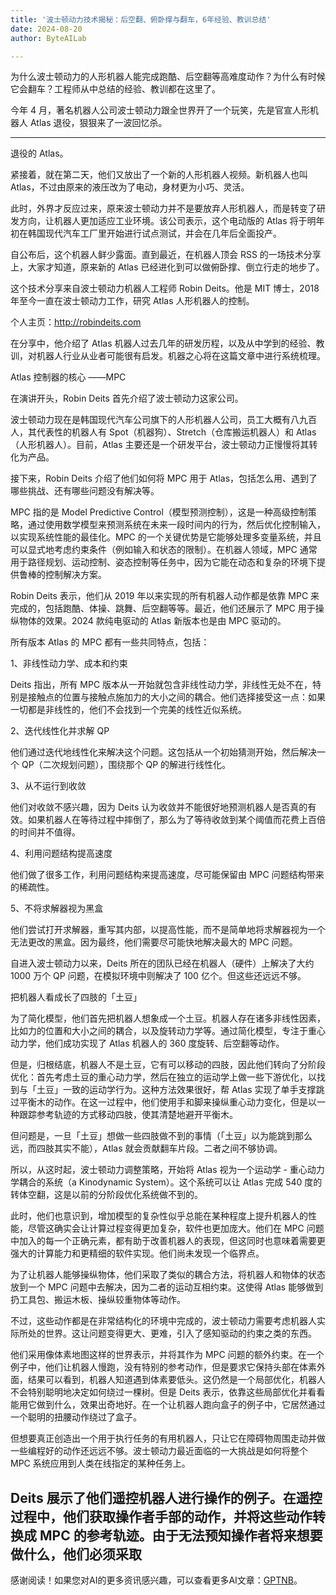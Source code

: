 ```yaml
---
title: '波士顿动力技术揭秘：后空翻、俯卧撑与翻车，6年经验、教训总结'
date: 2024-08-20
author: ByteAILab

---
```


为什么波士顿动力的人形机器人能完成跑酷、后空翻等高难度动作？为什么有时候它会翻车？工程师从中总结的经验、教训都在这里了。

今年 4 月，著名机器人公司波士顿动力跟全世界开了一个玩笑，先是官宣人形机器人 Atlas 退役，狠狠来了一波回忆杀。

---


退役的 Atlas。

紧接着，就在第二天，他们又放出了一个新的人形机器人视频。新机器人也叫 Atlas，不过由原来的液压改为了电动，身材更为小巧、灵活。

此时，外界才反应过来，原来波士顿动力并不是要放弃人形机器人，而是转变了研发方向，让机器人更加适应工业环境。该公司表示，这个电动版的 Atlas 将于明年初在韩国现代汽车工厂里开始进行试点测试，并会在几年后全面投产。

自公布后，这个机器人鲜少露面。直到最近，在机器人顶会 RSS 的一场技术分享上，大家才知道，原来新的 Atlas 已经进化到可以做俯卧撑、倒立行走的地步了。

这个技术分享来自波士顿动力机器人工程师 Robin Deits。他是 MIT 博士，2018 年至今一直在波士顿动力工作，研究 Atlas 人形机器人的控制。

个人主页：http://robindeits.com

在分享中，他介绍了 Atlas 机器人过去几年的研发历程，以及从中学到的经验、教训，对机器人行业从业者可能很有启发。机器之心将在这篇文章中进行系统梳理。

Atlas 控制器的核心 ——MPC

在演讲开头，Robin Deits 首先介绍了波士顿动力这家公司。

波士顿动力现在是韩国现代汽车公司旗下的人形机器人公司，员工大概有八九百人，其代表性的机器人有 Spot（机器狗）、Stretch（仓库搬运机器人）和 Atlas（人形机器人）。目前，Atlas 主要还是一个研发平台，波士顿动力正慢慢将其转化为产品。

接下来，Robin Deits 介绍了他们如何将 MPC 用于 Atlas，包括怎么用、遇到了哪些挑战、还有哪些问题没有解决等。

MPC 指的是 Model Predictive Control（模型预测控制），这是一种高级控制策略，通过使用数学模型来预测系统在未来一段时间内的行为，然后优化控制输入，以实现系统性能的最佳化。MPC 的一个关键优势是它能够处理多变量系统，并且可以显式地考虑约束条件（例如输入和状态的限制）。在机器人领域，MPC 通常用于路径规划、运动控制、姿态控制等任务中，因为它能在动态和复杂的环境下提供鲁棒的控制解决方案。

Robin Deits 表示，他们从 2019 年以来实现的所有机器人动作都是依靠 MPC 来完成的，包括跑酷、体操、跳舞、后空翻等等。最近，他们还展示了 MPC 用于操纵物体的效果。2024 款纯电驱动的 Atlas 新版本也是由 MPC 驱动的。

所有版本 Atlas 的 MPC 都有一些共同特点，包括：

1、非线性动力学、成本和约束

Deits 指出，所有 MPC 版本从一开始就包含非线性动力学，非线性无处不在，特别是接触点的位置与接触点施加力的大小之间的耦合。他们选择接受这一点：如果一切都是非线性的，他们不会找到一个完美的线性近似系统。

2、迭代线性化并求解 QP

他们通过迭代地线性化来解决这个问题。这包括从一个初始猜测开始，然后解决一个 QP（二次规划问题），围绕那个 QP 的解进行线性化。

3、从不运行到收敛

他们对收敛不感兴趣，因为 Deits 认为收敛并不能很好地预测机器人是否真的有效。如果机器人在等待过程中摔倒了，那么为了等待收敛到某个阈值而花费上百倍的时间并不值得。

4、利用问题结构提高速度

他们做了很多工作，利用问题结构来提高速度，尽可能保留由 MPC 问题结构带来的稀疏性。

5、不将求解器视为黑盒

他们尝试打开求解器，重写其内部，以提高性能，而不是简单地将求解器视为一个无法更改的黑盒。因为最终，他们需要尽可能快地解决最大的 MPC 问题。

自进入波士顿动力以来，Deits 所在的团队已经在机器人（硬件）上解决了大约 1000 万个 QP 问题，在模拟环境中则解决了 100 亿个。但这些还远远不够。

把机器人看成长了四肢的「土豆」

为了简化模型，他们首先把机器人想象成一个土豆。机器人存在诸多非线性因素，比如力的位置和大小之间的耦合，以及旋转动力学等。通过简化模型，专注于重心动力学，他们成功实现了 Atlas 机器人的 360 度旋转、后空翻等动作。

但是，归根结底，机器人不是土豆，它有可以移动的四肢，因此他们转向了分阶段优化：首先考虑土豆的重心动力学，然后在独立的运动学上做一些下游优化，以找到与「土豆」一致的运动学行为。这种方法效果很好，帮 Atlas 实现了单手支撑跳过平衡木的动作。在这一过程中，他们使用手和脚来操纵重心动力变化，但是以一种跟踪参考轨迹的方式移动四肢，使其清楚地避开平衡木。

但问题是，一旦「土豆」想做一些四肢做不到的事情（「土豆」以为能跳到那么远，而四肢其实不能），Atlas 就会贡献翻车片段。二者之间不够协调。

所以，从这时起，波士顿动力调整策略，开始将 Atlas 视为一个运动学 - 重心动力学耦合的系统（a Kinodynamic System）。这个系统可以让 Atlas 完成 540 度的转体空翻，这是以前的分阶段优化系统做不到的。

此时，他们也意识到，增加模型的复杂性似乎总能在某种程度上提升机器人的性能，尽管这确实会让计算过程变得更加复杂，软件也更加庞大。他们在 MPC 问题中加入的每一个正确元素，都有助于改善机器人的表现，但这同时也意味着需要更强大的计算能力和更精细的软件实现。他们尚未发现一个临界点。

为了让机器人能够操纵物体，他们采取了类似的耦合方法，将机器人和物体的状态放到一个 MPC 问题中去解决，因为二者的运动互相约束。这使得 Atlas 能够做到扔工具包、搬运木板、操纵较重物体等动作。

不过，这些动作都是在非常结构化的环境中完成的，波士顿动力需要考虑机器人实际所处的世界。这让问题变得更大、更难，引入了感知驱动的约束之类的东西。

他们采用像体素地图这样的世界表示，并将其作为 MPC 问题的额外约束。在一个例子中，他们让机器人慢跑，没有特别的参考动作，但是要求它保持头部在体素外面，结果可以看到，机器人知道遇到体素要低头。这仍然是一个局部优化，机器人不会特别聪明地决定如何绕过一棵树。但是 Deits 表示，依靠这些局部优化并看看能用它做到什么，效果出奇地好。在一个让机器人跑向盒子的例子中，它居然通过一个聪明的扭腰动作绕过了盒子。

但想要真正创造出一个用于执行任务的有用机器人，只让它在障碍物周围走动并做一些编程好的动作还远远不够。波士顿动力最近面临的一大挑战是如何将整个 MPC 系统应用到人类在线指定的某种任务上。

Deits 展示了他们遥控机器人进行操作的例子。在遥控过程中，他们获取操作者手部的动作，并将这些动作转换成 MPC 的参考轨迹。由于无法预知操作者将来想要做什么，他们必须采取
---
感谢阅读！如果您对AI的更多资讯感兴趣，可以查看更多AI文章：[GPTNB](https://gptnb.com)。